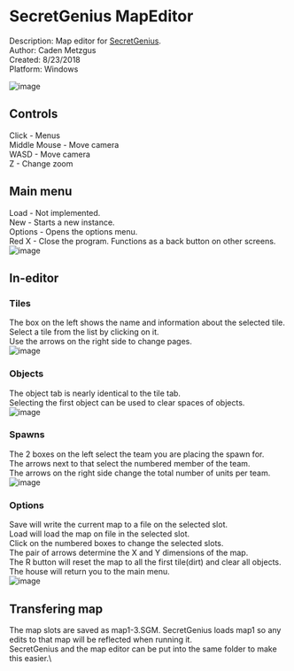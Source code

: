 # SecretGenius MapEditor
Description: Map editor for [SecretGenius](https://github.com/Cadexcy23/SecretGenius).\
Author: Caden Metzgus\
Created: 8/23/2018\
Platform: Windows

![image](https://github.com/Cadexcy23/SecretGenius-MapEditor/assets/51723869/24fc7e00-ca8b-4e74-a43b-6ee7f0b6d49b)

## Controls
Click - Menus\
Middle Mouse - Move camera\
WASD - Move camera\
Z - Change zoom

## Main menu
Load - Not implemented.\
New - Starts a new instance.\
Options - Opens the options menu.\
Red X - Close the program. Functions as a back button on other screens.\
![image](https://github.com/Cadexcy23/SecretGenius-MapEditor/assets/51723869/58805259-bd89-4d3f-aeca-5dfa044acf5e)

## In-editor
### Tiles
The box on the left shows the name and information about the selected tile.\
Select a tile from the list by clicking on it.\
Use the arrows on the right side to change pages.\
![image](https://github.com/Cadexcy23/SecretGenius-MapEditor/assets/51723869/4454cf1a-61d5-407f-a37f-67ded88eb025)

### Objects
The object tab is nearly identical to the tile tab.\
Selecting the first object can be used to clear spaces of objects.\
![image](https://github.com/Cadexcy23/SecretGenius-MapEditor/assets/51723869/618de809-dfbe-43ce-a592-cc2d7a477741)

### Spawns
The 2 boxes on the left select the team you are placing the spawn for.\
The arrows next to that select the numbered member of the team.\
The arrows on the right side change the total number of units per team.\
![image](https://github.com/Cadexcy23/SecretGenius-MapEditor/assets/51723869/68a334c2-8b28-46b3-baaf-24caa6e8f802)

### Options
Save will write the current map to a file on the selected slot.\
Load will load the map on file in the selected slot.\
Click on the numbered boxes to change the selected slots.\
The pair of arrows determine the X and Y dimensions of the map.\
The R button will reset the map to all the first tile(dirt) and clear all objects.\
The house will return you to the main menu.\
![image](https://github.com/Cadexcy23/SecretGenius-MapEditor/assets/51723869/a877ccfd-290d-4f1d-ad9e-4f74921888d1)

## Transfering map
The map slots are saved as map1-3.SGM. SecretGenius loads map1 so any edits to that map will be reflected when running it.\
SecretGenius and the map editor can be put into the same folder to make this easier.\

